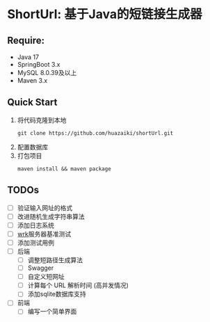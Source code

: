# ShortUrl: 基于Java的短链接生成器

## Require:
- Java 17
- SpringBoot 3.x
- MySQL 8.0.39及以上
- Maven 3.x

## Quick Start
1. 将代码克隆到本地
    ```text
    git clone https://github.com/huazaiki/shortUrl.git
    ```
2. 配置数据库
3. 打包项目
    ```text
    maven install && maven package 
    ```

## TODOs

- [ ] 验证输入网址的格式
- [ ] 改进随机生成字符串算法
- [ ] 添加日志系统
- [ ] [wrk](https://github.com/wg/wrk)服务器基准测试
- [ ] 添加测试用例
- [ ] 后端
  - [ ] 调整短路径生成算法
  - [ ] Swagger
  - [ ] 自定义短网址
  - [ ] 计算每个 URL 解析时间 (高并发情况)
  - [ ] 添加sqlite数据库支持
- [ ] 前端
  - [ ] 编写一个简单界面
